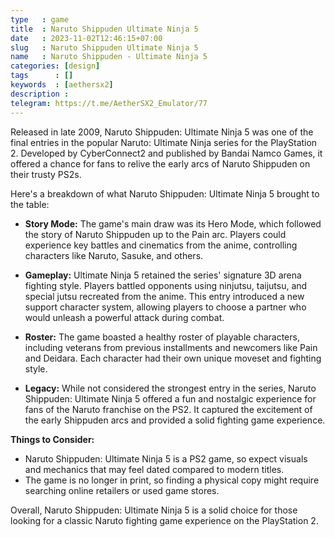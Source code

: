 ```yaml
---
type   : game
title  : Naruto Shippuden Ultimate Ninja 5
date   : 2023-11-02T12:46:15+07:00
slug   : Naruto Shippuden Ultimate Ninja 5
name   : Naruto Shippuden - Ultimate Ninja 5
categories: [design]
tags      : []
keywords  : [aethersx2]
description : 
telegram: https://t.me/AetherSX2_Emulator/77
---
```


Released in late 2009, Naruto Shippuden: Ultimate Ninja 5 was one of the final entries in the popular Naruto: Ultimate Ninja series for the PlayStation 2. Developed by CyberConnect2 and published by Bandai Namco Games, it offered a chance for fans to relive the early arcs of Naruto Shippuden on their trusty PS2s.

Here's a breakdown of what Naruto Shippuden: Ultimate Ninja 5 brought to the table:

* **Story Mode:** The game's main draw was its Hero Mode, which followed the story of Naruto Shippuden up to the Pain arc. Players could experience key battles and cinematics from the anime, controlling characters like Naruto, Sasuke, and others.

* **Gameplay:** Ultimate Ninja 5 retained the series' signature 3D arena fighting style. Players battled opponents using ninjutsu, taijutsu, and special jutsu recreated from the anime. This entry introduced a new support character system, allowing players to choose a partner who would unleash a powerful attack during combat.

* **Roster:** The game boasted a healthy roster of playable characters, including veterans from previous installments and newcomers like Pain and Deidara. Each character had their own unique moveset and fighting style.

* **Legacy:** While not considered the strongest entry in the series, Naruto Shippuden: Ultimate Ninja 5 offered a fun and nostalgic experience for fans of the Naruto franchise on the PS2. It captured the excitement of the early Shippuden arcs and provided a solid fighting game experience.

**Things to Consider:**

* Naruto Shippuden: Ultimate Ninja 5 is a PS2 game, so expect visuals and mechanics that may feel dated compared to modern titles.
* The game is no longer in print, so finding a physical copy might require searching online retailers or used game stores.

Overall, Naruto Shippuden: Ultimate Ninja 5 is a solid choice for those looking for a classic Naruto fighting game experience on the PlayStation 2. 
